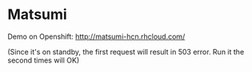 Matsumi
=======

Demo on Openshift:
http://matsumi-hcn.rhcloud.com/

(Since it's on standby, the first request will result in 503 error. Run it the second times will OK)
